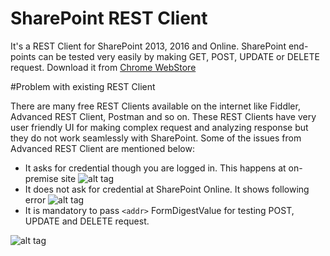 # SharePoint REST Client
It's a REST Client for SharePoint 2013, 2016 and Online. 
SharePoint end-points can be tested very easily by making GET, POST, UPDATE or DELETE request.
Download it from [Chrome WebStore](https://chrome.google.com/webstore/detail/sp-rest-client/ojnaikgchcnginnmkmkonmdglhjikokd)

#Problem with existing REST Client

There are many free REST Clients available on the internet like Fiddler, Advanced REST Client, Postman and so on. 
These REST Clients have very user friendly UI for making complex request and analyzing response but they do not work seamlessly with SharePoint. 
Some of the issues from Advanced REST Client are mentioned below:

* It asks for credential though you are logged in. This happens at on-premise site
![alt tag](http://i.imgur.com/vD57pHN.png)
* It does not ask for credential at SharePoint Online. It shows following error
![alt tag](http://i.imgur.com/nejKYhT.png)
* It is mandatory to pass `<addr>` FormDigestValue for testing POST, UPDATE and DELETE request.

![alt tag](http://i.imgur.com/gntSIAl.png)
